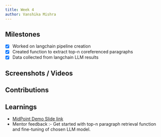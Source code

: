 ```yaml
---
title: Week 4
author: Vanshika Mishra
---
```


## Milestones
- [x] Worked on langchain pipeline creation 
- [x] Created function to extract top-n coreferenced paragraphs
- [x] Data collected from langchain LLM results

## Screenshots / Videos 

## Contributions

## Learnings
- [MidPoint Demo Slide link](https://docs.google.com/presentation/d/1aLUuRKplgQJTyL35WFFRFSEPJCBg9SFr/edit?usp=sharing&ouid=107590927429505521510&rtpof=true&sd=true)
- Mentor feedback :- Get started with top-n paragraph retrieval function and fine-tuning of chosen LLM model. 
